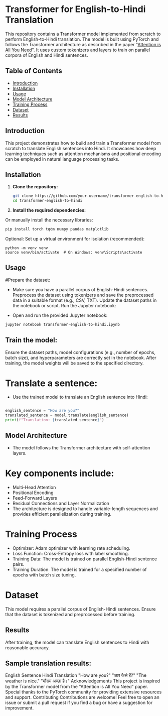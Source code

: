 # Transformer for English-to-Hindi Translation

This repository contains a Transformer model implemented from scratch to perform English-to-Hindi translation. The model is built using PyTorch and follows the Transformer architecture as described in the paper "[Attention is All You Need](https://arxiv.org/abs/1706.03762)". It uses custom tokenizers and layers to train on parallel corpora of English and Hindi sentences.

## Table of Contents

- [Introduction](#introduction)
- [Installation](#installation)
- [Usage](#usage)
- [Model Architecture](#model-architecture)
- [Training Process](#training-process)
- [Dataset](#dataset)
- [Results](#results)

## Introduction

This project demonstrates how to build and train a Transformer model from scratch to translate English sentences into Hindi. It showcases how deep learning techniques such as attention mechanisms and positional encoding can be employed in natural language processing tasks.

## Installation

1. **Clone the repository:**
   ```bash
   git clone https://github.com/your-username/transformer-english-to-hindi.git
   cd transformer-english-to-hindi
2. **Install the required dependencies:**

Or manually install the necessary libraries:
  ```bash
  pip install torch tqdm numpy pandas matplotlib
```
Optional: Set up a virtual environment for isolation (recommended):

```github
python -m venv venv
source venv/bin/activate  # On Windows: venv\Scripts\activate
```
## Usage
#Prepare the dataset:

- Make sure you have a parallel corpus of English-Hindi sentences.
Preprocess the dataset using tokenizers and save the preprocessed data in a suitable format (e.g., CSV, TXT).
Update the dataset paths in the notebook or script.
Run the Jupyter notebook:

- Open and run the provided Jupyter notebook:
```python
jupyter notebook transformer-english-to-hindi.ipynb
```
## Train the model:

Ensure the dataset paths, model configurations (e.g., number of epochs, batch size), and hyperparameters are correctly set in the notebook.
After training, the model weights will be saved to the specified directory.

# Translate a sentence:

- Use the trained model to translate an English sentence into Hindi:
```python

english_sentence = "How are you?"
translated_sentence = model.translate(english_sentence)
print(f"Translation: {translated_sentence}")
```
## Model Architecture
- The model follows the Transformer architecture with self-attention layers.
# Key components include:
- Multi-Head Attention
- Positional Encoding
- Feed-Forward Layers
- Residual Connections and Layer Normalization
- The architecture is designed to handle variable-length sequences and provides efficient parallelization during training.
# Training Process
- Optimizer: Adam optimizer with learning rate scheduling.
- Loss Function: Cross-Entropy loss with label smoothing.
- Training Data: The model is trained on parallel English-Hindi sentence pairs.
- Training Duration: The model is trained for a specified number of epochs with batch size tuning.
# Dataset
This model requires a parallel corpus of English-Hindi sentences.
Ensure that the dataset is tokenized and preprocessed before training.
## Results
After training, the model can translate English sentences to Hindi with reasonable accuracy.

## Sample translation results:

English Sentence	Hindi Translation
"How are you?"	"आप कैसे हैं?"
"The weather is nice."	"मौसम अच्छा है।"
Acknowledgements
This project is inspired by the Transformer model from the "Attention is All You Need" paper.
Special thanks to the PyTorch community for providing extensive resources and support.
Contributing
Contributions are welcome! Feel free to open an issue or submit a pull request if you find a bug or have a suggestion for improvement.
